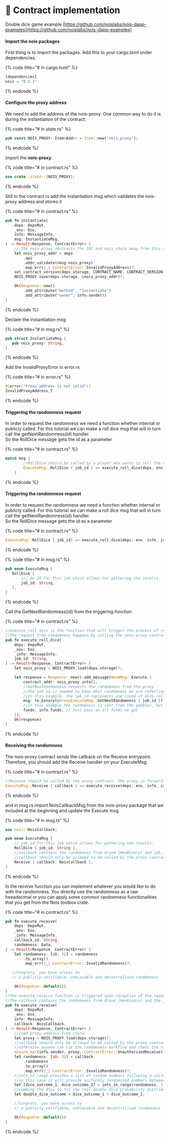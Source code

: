 # 📃 Contract implementation

Double dice game example [https://github.com/noislabs/nois-dapp-examples](https://github.com/noislabs/nois-dapp-examples)​

#### Import the nois packages <a href="#import-the-nois-packages" id="import-the-nois-packages"></a>

First thing is to import the packages. Add this to your cargo.toml under dependencies.

{% code title="# in cargo.toml" %}
```rust
[dependencies]
nois = "0.5.1"
```
{% endcode %}

#### Configure the proxy address <a href="#import-the-nois-packages" id="import-the-nois-packages"></a>

We need to add the address of the nois-proxy. One common way to do it is during the instantiation of the contract.

{% code title="# in state.rs" %}
```rust
pub const NOIS_PROXY: Item<Addr> = Item::new("nois_proxy");
```
{% endcode %}

import the **nois-proxy**.

{% code title="# in contract.rs" %}
```rust
use crate::state::{NOIS_PROXY};
```
{% endcode %}

Still in the contract.rs add the instantiation msg which validates the nois-proxy address and stores it

{% code title="# in contract.rs" %}
```rust
pub fn instantiate(
    deps: DepsMut,
    _env: Env,
    info: MessageInfo,
    msg: InstantiateMsg,
) -> Result<Response, ContractError> {
    // The nois-proxy abstracts the IBC and nois chain away from this application
    let nois_proxy_addr = deps
        .api
        .addr_validate(&msg.nois_proxy)
        .map_err(|_| ContractError::InvalidProxyAddress)?;
    set_contract_version(deps.storage, CONTRACT_NAME, CONTRACT_VERSION)?;
    NOIS_PROXY.save(deps.storage, &nois_proxy_addr)?;

    Ok(Response::new()
        .add_attribute("method", "instantiate")
        .add_attribute("owner", info.sender))
}
```
{% endcode %}

Declare the instantiation msg

{% code title="# in msg.rs" %}
```rust
pub struct InstantiateMsg {
   pub nois_proxy: String,
}
```
{% endcode %}

Add the InvalidProxyError in error.rs

{% code title="# in error.rs" %}
```rust
#[error("Proxy address is not valid")]
InvalidProxyAddress,T
```
{% endcode %}

#### Triggering the randomness request <a href="#import-the-nois-packages" id="import-the-nois-packages"></a>

In order to request the randomness we need a function whether internal or publicly called. For this tutorial we can make a roll dice msg that will in turn call the getNextRandomness(id) handler.\
So the RollDice message gets the id as a parameter

{% code title="# in contract.rs" %}
```rust
match msg {
        //RollDice should be called by a player who wants to roll the dice
        ExecuteMsg::RollDice { job_id } => execute_roll_dice(deps, env, info, job_id),
    }
```
{% endcode %}

#### Triggering the randomness request <a href="#import-the-nois-packages" id="import-the-nois-packages"></a>

In order to request the randomness we need a function whether internal or publicly called. For this tutorial we can make a roll dice msg that will in turn call the getNextRandomness(id) handler.\
So the RollDice message gets the id as a parameter

{% code title="# in contract.rs" %}
```rust
ExecuteMsg::RollDice { job_id} => execute_roll_dice(deps, env, info, job_id),ExecuteMsg::RollDice { job_id} => execute_roll_dice(deps, env, info, job_id),
```
{% endcode %}

{% code title="# in msg.rs" %}
```rust
pub enum ExecuteMsg {
   RollDice {
       /// An ID for this job which allows for gathering the results.
       job_id: String,
   },
}
```
{% endcode %}

Call the GetNextRandomness(id) from the triggering function

{% code title="# in contract.rs" %}
```rust
//execute_roll_dice is the function that will trigger the process of requesting randomness.
//The request from randomness happens by calling the nois-proxy contract
pub fn execute_roll_dice(
    deps: DepsMut,
    _env: Env,
    _info: MessageInfo,
    job_id: String,
) -> Result<Response, ContractError> {
    let nois_proxy = NOIS_PROXY.load(deps.storage)?;

    let response = Response::new().add_message(WasmMsg::Execute {
        contract_addr: nois_proxy.into(),
        //GetNextRandomness requests the randomness from the proxy
        //The job id is needed to know what randomness we are referring to upon reception in the callback
        //In this example, the job_id represents one round of dice rolling.
        msg: to_binary(&ProxyExecuteMsg::GetNextRandomness { job_id })?,
        //In this example the randomness is sent from the gambler, but you may also send the funds from the contract balance
        funds: info.funds, // Just pass on all funds we got
    });
    Ok(response)
}
```
{% endcode %}

#### Receiving the randomness <a href="#import-the-nois-packages" id="import-the-nois-packages"></a>

The nois-proxy contract sends the callback on the Receive entrypoint. Therefore, you should add the Receive handler on your ExecuteMsg.

{% code title="# in contract.rs" %}
```rust
//Receive should be called by the proxy contract. The proxy is forwarding the randomness from the nois chain to this contract.
ExecuteMsg::Receive { callback } => execute_receive(deps, env, info, callback),
```
{% endcode %}

and in msg.rs import NoisCallbackMsg from the nois-proxy package that we included at the beginning and update the Execute msg.

{% code title="# in msg.ts" %}
```rust
use nois::NoisCallback;

pub enum ExecuteMsg {
    // job_id for this job which allows for gathering the results.
    RollDice { job_id: String },
    //callback contains the randomness from drand (HexBinary) and job_id
    //callback should only be allowed to be called by the proxy contract
    Receive { callback: NoisCallback },
}
```
{% endcode %}

In the receive function you can implement whatever you would like to do with the randomness. You directly use the randomness as a raw hexadecimal or you can apply some common randomness functionalities that you get from the Nois toolbox crate.

{% code title="# in contract.rs" %}
```rust
pub fn execute_receive(
    deps: DepsMut,
    _env: Env,
    _info: MessageInfo,
    callback_id: String,
    randomness: Data,
) -> Result<Response, ContractError> {
    let randomness: [u8; 32] = randomness
        .to_array()
        .map_err(|_| ContractError::InvalidRandomness)?;

   //Congrats, you have access to
   // a publicly-verifiable, unbiasable and decentralised randomness

    Ok(Response::default())
}
//The execute_receive function is triggered upon reception of the randomness from the proxy contract
//The callback contains the randomness from drand (HexBinary) and the job_id
pub fn execute_receive(
    deps: DepsMut,
    _env: Env,
    info: MessageInfo,
    callback: NoisCallback,
) -> Result<Response, ContractError> {
    //load proxy address from store
    let proxy = NOIS_PROXY.load(deps.storage)?;
    //callback should only be allowed to be called by the proxy contract
    //otherwise anyone can cut the randomness workflow and cheat the randomness by sending the randomness directly to this contract
    ensure_eq!(info.sender, proxy, ContractError::UnauthorizedReceive);
    let randomness: [u8; 32] = callback
        .randomness
        .to_array()
        .map_err(|_| ContractError::InvalidRandomness)?;
    //ints_in_range provides a list of random numbers following a uniform distribution within a range.
    //in this case it will provide uniformly randomized numbers between 1 and 6
    let [dice_outcome_1, dice_outcome_2] = ints_in_range(randomness, 1..=6);
    //summing the dice to fit the real double dice probability distribution from 2 to 12
    let double_dice_outcome = dice_outcome_1 + dice_outcome_2;

    //Congrats, you have access to
    // a publicly-verifiable, unbiasable and decentralised randomness

    Ok(Response::default())
}
```
{% endcode %}
